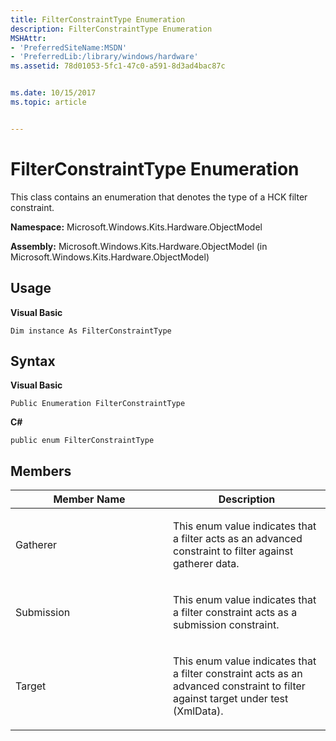 ```yaml
---
title: FilterConstraintType Enumeration
description: FilterConstraintType Enumeration
MSHAttr:
- 'PreferredSiteName:MSDN'
- 'PreferredLib:/library/windows/hardware'
ms.assetid: 78d01053-5fc1-47c0-a591-8d3ad4bac87c


ms.date: 10/15/2017
ms.topic: article


---
```


# FilterConstraintType Enumeration


This class contains an enumeration that denotes the type of a HCK filter constraint.

**Namespace:** Microsoft.Windows.Kits.Hardware.ObjectModel

**Assembly:** Microsoft.Windows.Kits.Hardware.ObjectModel (in Microsoft.Windows.Kits.Hardware.ObjectModel)

## <span id="Usage"></span><span id="usage"></span><span id="USAGE"></span>Usage


**Visual Basic**

`Dim instance As FilterConstraintType`

## <span id="Syntax"></span><span id="syntax"></span><span id="SYNTAX"></span>Syntax


**Visual Basic**

`Public Enumeration FilterConstraintType`

**C#**

`public enum FilterConstraintType`

## <span id="Members"></span><span id="members"></span><span id="MEMBERS"></span>Members


<table>
<colgroup>
<col width="50%" />
<col width="50%" />
</colgroup>
<thead>
<tr class="header">
<th>Member Name</th>
<th>Description</th>
</tr>
</thead>
<tbody>
<tr class="odd">
<td><p>Gatherer</p></td>
<td><p>This enum value indicates that a filter acts as an advanced constraint to filter against gatherer data.</p></td>
</tr>
<tr class="even">
<td><p>Submission</p></td>
<td><p>This enum value indicates that a filter constraint acts as a submission constraint.</p></td>
</tr>
<tr class="odd">
<td><p>Target</p></td>
<td><p>This enum value indicates that a filter constraint acts as an advanced constraint to filter against target under test (XmlData).</p></td>
</tr>
</tbody>
</table>

 

 

 







